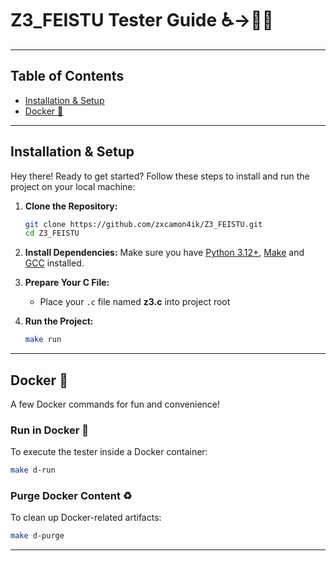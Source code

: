 # Z3_FEISTU Tester Guide ♿→👨‍🔬

---

## Table of Contents

- [Installation & Setup](#installation--setup)
- [Docker 🐋](#docker-)

---

## Installation & Setup

Hey there! Ready to get started? Follow these steps to install and run the project on your local machine:

1. **Clone the Repository:**
   ```bash
   git clone https://github.com/zxcamon4ik/Z3_FEISTU.git
   cd Z3_FEISTU
   ```

2. **Install Dependencies:**
   Make sure you have [Python 3.12+](https://www.python.org/), [Make](https://www.gnu.org/software/make/manual/make.html) and [GCC](https://gcc.gnu.org/) installed.

3. **Prepare Your C File:**
   - Place your `.c` file named **z3.c** into project root

4. **Run the Project:**
   ```bash
   make run
   ```
   
---

## Docker 🐋

A few Docker commands for fun and convenience!

### Run in Docker 🏃
To execute the tester inside a Docker container:

```bash
make d-run
```

### Purge Docker Content ♻️
To clean up Docker-related artifacts:
```bash
make d-purge
```

---
